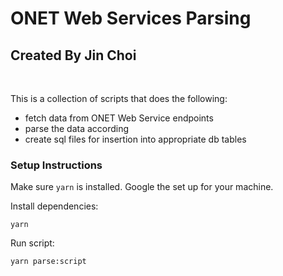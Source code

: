 # ONET Web Services Parsing

## Created By Jin Choi

<br>

This is a collection of scripts that does the following:
- fetch data from ONET Web Service endpoints
- parse the data according
- create sql files for insertion into appropriate db tables

### Setup Instructions

Make sure `yarn` is installed. Google the set up for your machine.

Install dependencies:
```
yarn
```

Run script:
```
yarn parse:script
```